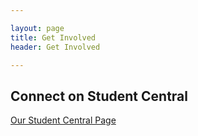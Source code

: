 ```yaml
---

layout: page
title: Get Involved
header: Get Involved

---
```

## Connect on Student Central
[Our Student Central Page](https://studentcentral.udel.edu/organization/cssocialgood)
